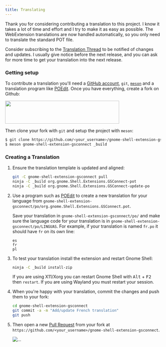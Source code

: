 ```yaml
---
title: Translating
---
```

Thank you for considering contributing a translation to this project. I know it takes a lot of time and effort and I try to make it as easy as possible. The WebExtension translations are now handled automatically, so you only need to translate the standard POT file.

Consider subscribing to the [Translation Thread](../issues/1) to be notified of changes and updates. I usually give notice before the next release, and you can ask for more time to get your translation into the next release.

### Getting setup

To contribute a translation you'll need a [GitHub account](https://github.com/join), `git`, [`meson`](http://mesonbuild.com) and a translation program like [POEdit][poedit]. Once you have everything, create a fork on Github:

<img src="https://github-images.s3.amazonaws.com/help/bootcamp/Bootcamp-Fork.png" height="74" width="369"/>

Then clone your fork with `git` and setup the project with `meson`:

```sh
$ git clone https://github.com/<your_username>/gnome-shell-extension-gsconnect.git
$ meson gnome-shell-extension-gsconnect _build
```

### Creating a Translation

1. Ensure the translation template is updated and aligned:

   ```sh
   git -C gnome-shell-extension-gsconnect pull
   ninja -C _build org.gnome.Shell.Extensions.GSConnect-pot
   ninja -C _build org.gnome.Shell.Extensions.GSConnect-update-po
   ```

2. Use a program such as [POEdit][poedit] to create a new translation for your language from `gnome-shell-extension-gsconnect/po/org.gnome.Shell.Extensions.GSConnect.pot`.

   Save your translation in `gnome-shell-extension-gsconnect/po/` and make sure the language code for your translation is in `gnome-shell-extension-gsconnect/po/LINGUAS`. For example, if your translation is named `fr.po` it should have `fr` on its own line:

   ```
   es
   fr
   pl
   ```

3. To test your translation install the extension and restart Gnome Shell:

   ```sh
   ninja -C _build install-zip
   ```

   If you are using X11/Xorg you can restart Gnome Shell with <kbd>Alt</kbd> + <kbd>F2</kbd> then `restart`. If you are using Wayland you must restart your session.

4. When you're happy with your translation, commit the changes and push them to your fork:

   ```sh
   cd gnome-shell-extension-gsconnect
   git commit -a -m "Add/update French translation"
   git push
   ```

5. Then open a new [Pull Request][pull-request] from your fork at `https://github.com/<your_username>/gnome-shell-extension-gsconnect`.

   ![...](https://github-images.s3.amazonaws.com/help/pull_requests/recently_pushed_branch.png)

[pull-request]: https://github.com/andyholmes/gnome-shell-extension-gsconnect/pulls
[pot]: https://github.com/andyholmes/gnome-shell-extension-gsconnect/tree/master/po/org.gnome.Shell.Extensions.GSConnect.pot
[po]: https://github.com/andyholmes/gnome-shell-extension-gsconnect/tree/master/po/
[poedit]: https://poedit.net/
[linguas]: https://github.com/andyholmes/gnome-shell-extension-gsconnect/tree/master/po/LINGUAS
